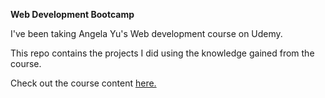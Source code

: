 <b>Web Development Bootcamp</b>

I've been taking Angela Yu's Web development course on Udemy.

This repo contains the projects I did using the knowledge gained from the course.

Check out the course content [here.](https://www.udemy.com/course/the-complete-web-development-bootcamp/)
